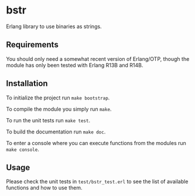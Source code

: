 bstr
====

Erlang library to use binaries as strings.


Requirements
------------

You should only need a somewhat recent version of Erlang/OTP, though the module
has only been tested with Erlang R13B and R14B.


Installation
------------

To initialize the project run ``make bootstrap``.

To compile the module you simply run ``make``.

To run the unit tests run ``make test``.

To build the documentation run ``make doc``.

To enter a console where you can execute functions from the modules run ``make console``.


Usage
-----

Please check the unit tests in ``test/bstr_test.erl`` to see the list of
available functions and how to use them.

